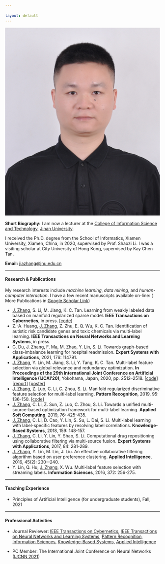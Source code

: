 ```yaml
---

layout: default 
---
```


<img class="profile-picture" src="222.jpg">

**Short Biography:** I am now a lecturer at the [College of Information Science and Technology](https://xxxy.jnu.edu.cn/main.htm), [Jinan University](https://www.jnu.edu.cn/). 

I received the Ph.D. degree from the School of Informatics, Xiamen University, Xiamen, China, in 2020, supervised by Prof. Shaozi Li. I was a visiting scholar at City University of Hong Kong, supervised by Kay Chen Tan.

**Email:** [jiazhang@jnu.edu.cn](mailto:jiazhang@jnu.edu.cn)

---

#### Research & Publications

My research interests include *machine learning*, *data mining*, and *human-computer interaction*. I have a few recent manuscripts available on-line: ( More Publications in [Google Scholar Link](https://scholar.google.com/citations?user=yBaTk-gAAAAJ&hl=en))

* <u>J. Zhang</u>, S. Li, M. Jiang, K. C. Tan. Learning from weakly labeled data based on manifold regularized sparse model. **IEEE Transactions on Cybernetics**, in press. [[code](MSWL-master.zip)]
* Z.-A. Huang, <u>J. Zhang</u>, Z. Zhu, E. Q. Wu, K. C. Tan. Identification of autistic risk candidate genes and toxic chemicals via multi-label learning. **IEEE Transactions on Neural Networks and Learning Systems**, in press.
* G. Du, <u>J. Zhang</u>, F. Ma, M. Zhao, Y. Lin, S. Li. Towards graph-based class-imbalance learning for hospital readmission. **Expert Systems with Applications**, 2021, 176: 114791.
* <u>J. Zhang</u>, Y. Lin, M. Jiang, S. Li, Y. Tang, K. C. Tan. Multi-label feature selection via global relevance and redundancy optimization. **In Proceedings of the 29th International Joint Conference on Artificial Intelligence (IJCAI’20)**, Yokohama, Japan, 2020, pp. 2512–2518. [[code](GRRO-master.zip)] [[report](v15.pptx)] [[poster](poster.pdf)]
* <u>J. Zhang</u>, Z. Luo, C. Li, C. Zhou, S. Li. Manifold regularized discriminative feature selection for multi-label learning. **Pattern Recognition**, 2019, 95: 136-150. [[code](MDFS-master.zip)]
* <u>J. Zhang</u>, C. Li, Z. Sun, Z. Luo, C. Zhou, S. Li. Towards a unified multi-source-based optimization framework for multi-label learning. **Applied Soft Computing**, 2019, 76: 425-435.
* <u>J. Zhang</u>, C. Li, D. Cao, Y. Lin, S. Su, L. Dai, S. Li. Multi-label learning with label-specific features by resolving label correlations. **Knowledge-Based Systems**, 2018, 159: 148-157.
* <u>J. Zhang</u>, C. Li, Y. Lin, Y. Shao, S. Li. Computational drug repositioning using collaborative filtering via multi-source fusion. **Expert Systems with Applications**, 2017, 84: 281-289. 
* <u>J. Zhang</u>, Y. Lin, M. Lin, J. Liu. An effective collaborative filtering algorithm based on user preference clustering. **Applied Intelligence**, 2016, 45(2): 230--240.
* Y. Lin, Q. Hu, <u>J. Zhang</u>, X. Wu. Multi-label feature selection with streaming labels. **Information Sciences**, 2016, 372: 256-275.

---

#### Teaching Experience

* Principles of Artificial Intelligence (for undergraduate students), Fall, 2021

---

#### Professional Activities
* Journal Reviewer: [IEEE Transactions on Cybernetics](https://mc.manuscriptcentral.com/cyb-ieee), [IEEE Transactions on Neural Networks and Learning Systems](https://mc.manuscriptcentral.com/tnnls), [Pattern Recognition](https://www.journals.elsevier.com/pattern-recognition/), [Information Sciences](https://www.journals.elsevier.com/information-sciences), [Knowledge-Based Systems](https://www.journals.elsevier.com/knowledge-based-systems), [Applied Intelligence](https://www.editorialmanager.com/apin/Default.aspx)

* PC Member: The International Joint Conference on Neural Networks ([IJCNN 2021](https://www.ijcnn.org/))
